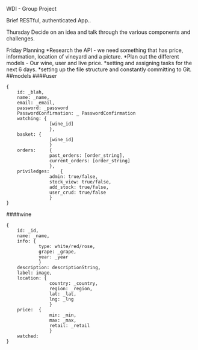 
WDI - Group Project

Brief
RESTful, authenticated App..

Thursday
Decide on an idea and talk through the various components and challenges.

Friday
Planning
*Research the API - we need something that has price, information, location of vineyard and a picture.
*Plan out the different models - Our wine, user and live price.
*setting and assigning tasks for the next 6 days.
*setting up the file structure and constantly committing to Git.
##models
####user
```
{
	id: _blah,
	name: _name,
	email: _email,
	password: _password
	PasswordConfirmation: _ PasswordConfirmation
	watching: {
				[wine_id]
				},
	basket:	{
				[wine_id]
				}
	orders: 	{
				past_orders: [order_string],
				current_orders: [order_string]
				},
	priviledges:    {
				admin: true/false,
				stock_view: true/false,
				add_stock: true/false,
				user_crud: true/false
				}
}			
```
####wine
```
{
	id: _id,
	name: _name,
	info: {
			type: white/red/rose,
			grape: _grape,
			year: _year
			}
	description: descriptionString,
	label: image,
	location: {
				country: _country,
				region: _region,
				lat: _lat,
				lng: _lng
				}
	price: 	{
				min: _min,
				max: _max,
				retail: _retail
				}
	watched:
}
